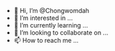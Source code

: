 - 👋 Hi, I’m @Chongwomdah
- 👀 I’m interested in ...
- 🌱 I’m currently learning ...
- 💞️ I’m looking to collaborate on ...
- 📫 How to reach me ...

<!---
Chongwomdah/Chongwomdah is a ✨ special ✨ repository because its `README.md` (this file) appears on your GitHub profile.
You can click the Preview link to take a look at your changes.
--->
